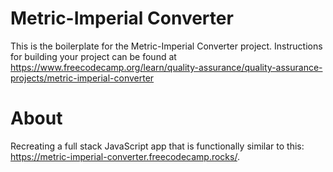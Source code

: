 # Metric-Imperial Converter

This is the boilerplate for the Metric-Imperial Converter project. Instructions for building your project can be found at https://www.freecodecamp.org/learn/quality-assurance/quality-assurance-projects/metric-imperial-converter

# About

Recreating a full stack JavaScript app that is functionally similar to this: https://metric-imperial-converter.freecodecamp.rocks/.
